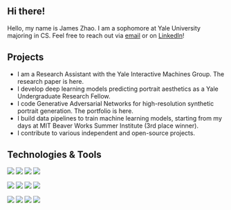 ## Hi there!
Hello, my name is James Zhao. I am a sophomore at Yale University majoring in CS. Feel free to reach out via [email](mailto:jamesjdzhao@gmail.com) or on [LinkedIn](https://www.linkedin.com/in/jd-zhao/)!

## Projects
* I am a Research Assistant with the Yale Interactive Machines Group. The research paper is here.
* I develop deep learning models predicting portrait aesthetics as a Yale Undergraduate Research Fellow.
* I code Generative Adversarial Networks for high-resolution synthetic portrait generation. The portfolio is here.
* I build data pipelines to train machine learning models, starting from my days at MIT Beaver Works Summer Institute (3rd place winner).
* I contribute to various independent and open-source projects. 

## Technologies & Tools
![](https://img.shields.io/badge/Code-Python-blue)
![](https://img.shields.io/badge/Code-Java-blue)
![](https://img.shields.io/badge/Code-SQL-blue)
![](https://img.shields.io/badge/Code-R-blue)

![](https://img.shields.io/badge/Library-Scikit-Learn-red)
![](https://img.shields.io/badge/Library-PyTorch-red)
![](https://img.shields.io/badge/Library-Pandas-red)
![](https://img.shields.io/badge/Library-NumPy-red)

![](https://img.shields.io/badge/Skills-AWS-green)
![](https://img.shields.io/badge/Skills-Docker-green)
![](https://img.shields.io/badge/Skills-Kubernetes-green)
![](https://img.shields.io/badge/Skills-RESTful%20API-green)

